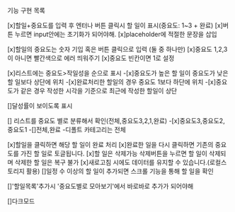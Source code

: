 기능 구현 목록

[x]할일+중요도를 입력 후 엔터나 버튼 클릭시 할 일이 표시(중요도: 1~3 + 완료)
[x]버튼 누르면 input안에는 초기화가 되어야해.
[x]placeholder에 적절한 문장을 삽입

[x]할일의 중요도는 숫자 기입 혹은 버튼 클릭으로 입력 (둘 중 하나만)
[x]중요도 1,2,3이 아니면 빨간색으로 에러 띄워주기
[x]중요도 빈칸이면 1로 설정

[x]리스트에는 중요도>작일성을 순으로 표시
    -[x]중요도가 높은 할 일이 중요도가 낮은 할 일보다 상단에 위치
    -[x]완료처리한 할일의 경우 중요도 1보다 하단에 위치
    -[x]중요도가 같은 경우 작성한 시각을 기준으로 최근에 작성한 할일이 상단

[]달성률이 보이도록 표시

[] 리스트를 중요도 별로 분류해서 확인(전체,중요도3,2,1,완료)
    -[x]중요도3,중요도2,중요도1
    -[]전체,완료
    -디폴트 카테고리는 전체

[x]할일을 클릭하면 해당 할 일이 완료 처리
[x]완료한 일을 다시 클릭하면 기존의 중요도를 가진 할 일로 토글됩니다.
[x]할 일은 삭제가능 삭제버튼을 누르면 할 일이 삭제되며 삭제한 할 일은 복구 불가
[x]새로고침 시에도 데이터를 유지할 수 있습니다.(로컬스토리지 활용)
[]일정 수 이상의 할 일이 추가되면 스크롤 기능을 통해 할 일을 확인

[]'할일목록'추가시 '중요도별로 모아보기'에서 바로바로 추가가 되어야해

[]다크모드